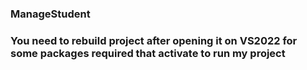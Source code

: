 ### ManageStudent
### You need to rebuild project after opening it on VS2022 for some packages required that activate to run my project
